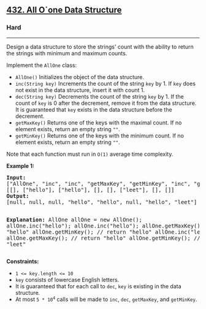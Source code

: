 <h2><a href="https://leetcode.com/problems/all-oone-data-structure">432. All O`one Data Structure</a></h2>
<h3>Hard</h3>
<hr>
<p>Design a data structure to store the strings' count with the ability to return the strings with minimum and maximum counts.</p>

<p>Implement the <code>AllOne</code> class:</p>

<ul>
<li><code>AllOne()</code> Initializes the object of the data structure.</li>
<li><code>inc(String key)</code> Increments the count of the string <code>key</code> by 1. If <code>key</code> does not exist in the data structure, insert it with count 1.</li>
<li><code>dec(String key)</code> Decrements the count of the string <code>key</code> by 1. If the count of <code>key</code> is 0 after the decrement, remove it from the data structure. It is guaranteed that <code>key</code> exists in the data structure before the decrement.</li>
<li><code>getMaxKey()</code> Returns one of the keys with the maximal count. If no element exists, return an empty string <code>""</code>.</li>
<li><code>getMinKey()</code> Returns one of the keys with the minimum count. If no element exists, return an empty string <code>""</code>.</li>
</ul>

<p>Note that each function must run in <code>O(1)</code> average time complexity.</p>

<p><strong>Example 1:</strong></p>
<pre>
<strong>Input:</strong> 
["AllOne", "inc", "inc", "getMaxKey", "getMinKey", "inc", "getMaxKey", "getMinKey"]
[[], ["hello"], ["hello"], [], [], ["leet"], [], []]
<strong>Output:</strong> 
[null, null, null, "hello", "hello", null, "hello", "leet"]

<strong>Explanation:</strong> 
AllOne allOne = new AllOne();
allOne.inc("hello"); 
allOne.inc("hello"); 
allOne.getMaxKey(); // return "hello"
allOne.getMinKey(); // return "hello"
allOne.inc("leet");
allOne.getMaxKey(); // return "hello"
allOne.getMinKey(); // return "leet"
</pre>

<p><strong>Constraints:</strong></p>
<ul>
<li><code>1 <= key.length <= 10</code></li>
<li><code>key</code> consists of lowercase English letters.</li>
<li>It is guaranteed that for each call to <code>dec</code>, <code>key</code> is existing in the data structure.</li>
<li>At most <code>5 * 10<sup>4</sup></code> calls will be made to <code>inc</code>, <code>dec</code>, <code>getMaxKey</code>, and <code>getMinKey</code>.</li>
</ul>
